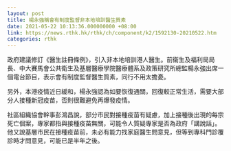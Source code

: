 ```yaml
---
layout: post
title: 楊永強稱會有制度監督非本地培訓醫生質素
date: 2021-05-22 10:13:36.000000000 +08:00
link: https://news.rthk.hk/rthk/ch/component/k2/1592130-20210522.htm
categories: rthk
---
```


政府建議修訂《醫生註冊條例》，引入非本地培訓港人醫生。前衞生及福利局局長、中大賽馬會公共衛生及基層醫療學院醫療體系及政策研究所總監楊永強出席一個電台節目，表示會有制度監督醫生質素，同行不用太擔憂。

另外，本港疫情近日緩和，楊永強認為如要恢復通關，回復較正常生活，需要大部分人接種新冠疫苗，否則很難避免再爆發疫情。

社區組織協會幹事彭鴻昌說，部分市民對接種疫苗有疑慮，加上接種後出現的每宗死亡個案，專家都指與接種疫苗無關，可能令人質疑專家是否為政府「講說話」。他又說基層市民在接種疫苗前，未必有能力找家庭醫生問意見，但等到專科門診覆診時才問意見，可能已是半年之後。
